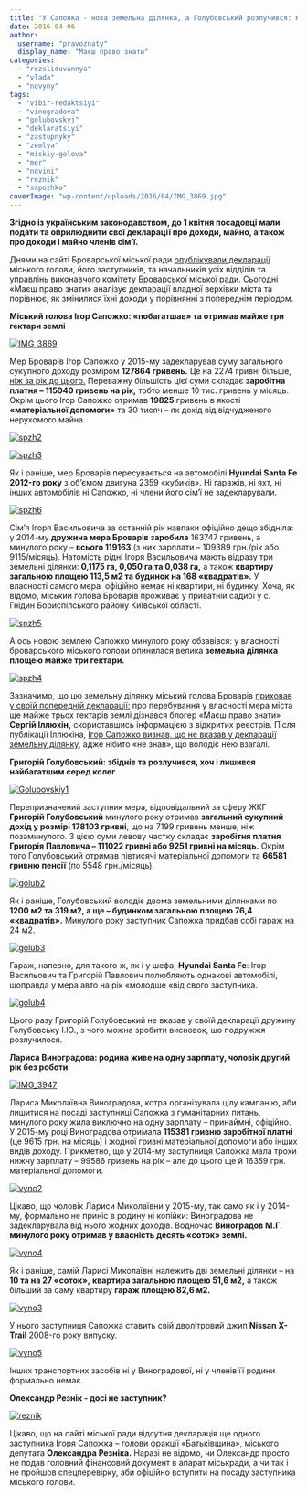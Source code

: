 ```yaml
---
title: "У Сапожка - нова земельна ділянка, а Голубовський розлучився: мерія оприлюднила декларації"
date: 2016-04-06
author: 
  username: "pravoznaty"
  display_name: "Маєш право знати"
categories: 
  - "rozsliduvannya"
  - "vlada"
  - "novyny"
tags: 
  - "vibir-redaktsiyi"
  - "vinogradova"
  - "golubovskyj"
  - "deklaratsiyi"
  - "zastupnyky"
  - "zemlya"
  - "miskiy-golova"
  - "mer"
  - "novini"
  - "reznik"
  - "sapozhko"
coverImage: "wp-content/uploads/2016/04/IMG_3869.jpg"
---
```


**Згідно із українським законодавством, до 1 квітня посадовці мали подати та оприлюднити свої декларації про доходи, майно, а також про доходи і майно членів сім’ї.**

Днями на сайті Броварської міської ради [опублікували декларації](https://brovary.kiev.ua/deklarats%D1%96%D1%97) міського голови, його заступників, та начальників усіх відділів та управлінь виконавчого комітету Броварської міської ради. Сьогодні «Маєш право знати» аналізує декларації владної верхівки міста та порівнює, як змінилися їхні доходи у порівнянні з попереднім періодом.

**Міський голова Ігор Сапожко: «побагатшав» та отримав майже три гектари землі**

[![IMG_3869](https://mpz.brovary.org/wp-content/uploads/2016/04/IMG_3869.jpg)](https://mpz.brovary.org/wp-content/uploads/2016/04/IMG_3869.jpg)

Мер Броварів Ігор Сапожко у 2015-му задекларував суму загального сукупного доходу розміром **127864 гривень.** Це на 2274 гривні більше, [ніж за рік до цього.](https://mpz.brovary.org/sapozhko-ta-zastupniki-pokazali-minulorichni-dohodi-ta-mayno/) Переважну більшість цієї суми складає **заробітна платня – 115040 гривень на рік,** тобто менше 10 тис. гривень у місяць. Окрім цього Ігор Сапожко отримав **19825** гривень в якості **«матеріальної допомоги»** та 30 тисяч – як дохід від відчудженого нерухомого майна.

[![spzh2](https://mpz.brovary.org/wp-content/uploads/2016/04/spzh2.jpg)](https://mpz.brovary.org/wp-content/uploads/2016/04/spzh2.jpg)

[![spzh3](https://mpz.brovary.org/wp-content/uploads/2016/04/spzh3.jpg)](https://mpz.brovary.org/wp-content/uploads/2016/04/spzh3.jpg)

Як і раніше, мер Броварів пересувається на автомобілі **Hyundai Santa Fe 2012-го року** з об’ємом двигуна 2359 «кубиків». Ні гаражів, ні яхт, ні інших автомобілів ні Сапожко, ні члени його сім’ї не задекларували.

[![spzh6](https://mpz.brovary.org/wp-content/uploads/2016/04/spzh6.jpg)](https://mpz.brovary.org/wp-content/uploads/2016/04/spzh6.jpg)

Сім’я Ігоря Васильовича за останній рік навпаки офіційно дещо збідніла: у 2014-му **дружина мера Броварів заробила** 163747 гривень, а минулого року – **всього 119163** (з них зарплати – 109389 грн./рік або 9115/місяць). Натомість рідні Ігоря Васильовича мають відразу три земельні ділянки: **0,1175 га, 0,050 га та 0,038 га,** а також **квартиру загальною площею 113,5 м2 та будинок на 168 «квадратів».** У власності самого мера  офіційно немає ні квартири, ні будинку. Хоча, як відомо, міський голова Броварів проживає у приватній садибі у с. Гнідин Бориспілського району Київської області.

[![spzh5](https://mpz.brovary.org/wp-content/uploads/2016/04/spzh5.jpg)](https://mpz.brovary.org/wp-content/uploads/2016/04/spzh5.jpg)

А ось новою землею Сапожко минулого року обзавівся: у власності броварського міського голови опинилася велика **земельна ділянка площею майже три гектари.**

[![spzh4](https://mpz.brovary.org/wp-content/uploads/2016/04/spzh4.jpg)](https://mpz.brovary.org/wp-content/uploads/2016/04/spzh4.jpg)

Зазначимо, що цю земельну ділянку міський голова Броварів [приховав у своїй попередній декларації:](https://mpz.brovary.org/mer-brovariv-pryhovuye-vid-gromady-svoyu-zemelnu-dilyanku/) про перебування у власності мера міста ще майже трьох гектарів землі дізнався блогер «Маєш право знати» **Сергій Іллюхін,** скориставшись інформацією з відкритих реєстрів. Після публікації Іллюхіна, [Ігор Сапожко визнав, що не вказав у декларації земельну ділянку](https://mpz.brovary.org/mer-brovariv-vyznav-shho-pryhovuvav-svoyu-zemelnu-dilyanku-vid-gromadskosti/), адже нібито «не знав», що володіє нею взагалі.

**Григорій Голубовський: збіднів та розлучився, хоч і лишився найбагатшим серед колег**

[![Golubovskiy1](https://mpz.brovary.org/wp-content/uploads/2016/04/Golubovskiy1.jpg)](https://mpz.brovary.org/wp-content/uploads/2016/04/Golubovskiy1.jpg)

Перепризначений заступник мера, відповідальний за сферу ЖКГ **Григорій Голубовський** минулого року отримав **загальний сукупний дохід у розмірі 178103 гривні**, що на 7199 гривень менше, ніж позаминулого. З цією суми левову частку складає **заробітня платня Григорія Павловича – 111022 гривні або 9251 гривні на місяць.** Окрім того Голубовський отримав півтисячі матеріальної допомоги та **66581 гривню пенсії** (по 5548 грн./місяць).

[![golub2](https://mpz.brovary.org/wp-content/uploads/2016/04/golub2.jpg)](https://mpz.brovary.org/wp-content/uploads/2016/04/golub2.jpg)

Як і раніше, Голубовський володіє двома земельними ділянками по **1200 м2 та 319 м2, а ще – будинком загальною площею 76,4 «квадратів».** Минулого року заступник Сапожка придбав собі гараж на 24 м2.

[![golub3](https://mpz.brovary.org/wp-content/uploads/2016/04/golub3.jpg)](https://mpz.brovary.org/wp-content/uploads/2016/04/golub3.jpg)

Гараж, напевно, для такого ж, як і у шефа, **Hyundai Santa Fe**: Ігор Васильович та Григорій Павлович полюбляють однакові автомобілі, щоправда у мера авто на рік «молодше «від свого заступника.

[![golub4](https://mpz.brovary.org/wp-content/uploads/2016/04/golub4.jpg)](https://mpz.brovary.org/wp-content/uploads/2016/04/golub4.jpg)

Цього разу Григорій Голубовський не вказав у своїй декларації дружину Голубовську І.Ю., з чого можна зробити висновок, що подружжя розлучилося.

**Лариса Виноградова: родина живе на одну зарплату, чоловік другий рік без роботи**

[![IMG_3947](https://mpz.brovary.org/wp-content/uploads/2016/04/IMG_3947.jpg)](https://mpz.brovary.org/wp-content/uploads/2016/04/IMG_3947.jpg)

Лариса Миколаївна Виноградова, котра організувала цілу кампанію, аби лишитися на посаді заступниці Сапожка з гуманітарних питань, минулого року жила виключно на одну зарплату – принаймні, офіційно. У 2015-му році Виноградова отримала **115381 гривню заробітної платні** (це 9615 грн. на місяць) і жодної гривні матеріальної допомоги або інших видів доходу. Прикметно, що у 2014-му заступниця Сапожка мала трохи нижчу зарплату – 99586 гривень на рік – але до цього ще й 16359 грн. матеріальної допомоги.

[![vyno2](https://mpz.brovary.org/wp-content/uploads/2016/04/vyno2.jpg)](https://mpz.brovary.org/wp-content/uploads/2016/04/vyno2.jpg)

Цікаво, що чоловік Лариси Миколаївни у 2015-му, так само як і у 2014-му, формально не приніс в родину ні копійки: Виноградова не задекларувала від нього жодних доходів. Водночас **Виноградов М.Г. минулого року отримав у власність десять «соток» землі.**

[![vyno4](https://mpz.brovary.org/wp-content/uploads/2016/04/vyno4.jpg)](https://mpz.brovary.org/wp-content/uploads/2016/04/vyno4.jpg)

Як і раніше, самій Ларисі Миколаївні належить дві земельні ділянки – на **10 та на 27 «соток»,** **квартира загальною площею 51,6 м2,** а також більший за саму квартиру **гараж площею 82,6 м2.**

[![vyno3](https://mpz.brovary.org/wp-content/uploads/2016/04/vyno3.jpg)](https://mpz.brovary.org/wp-content/uploads/2016/04/vyno3.jpg)

У нього заступниця Сапожка ставить свій дволітровий джип **Nissan X-Trail** 2008-го року випуску.

[![vyno5](https://mpz.brovary.org/wp-content/uploads/2016/04/vyno5.jpg)](https://mpz.brovary.org/wp-content/uploads/2016/04/vyno5.jpg)

Інших транспортних засобів ні у Виноградової, ні у членів її родини формально немає.

**Олександр Резнік - досі не заступник?** 

[![reznik](https://mpz.brovary.org/wp-content/uploads/2016/04/reznik.jpg)](https://mpz.brovary.org/wp-content/uploads/2016/04/reznik.jpg)

Цікаво, що на сайті міської ради відсутня декларація ще одного заступника Ігоря Сапожка – голови фракції «Батьківщина», міського депутата **Олександра Резніка.** Наразі не відомо, чи Олександр просто не подав головний фінансовий документ в апарат міськради, а чи так і не пройшов спецперевірку, аби офіційно вступити на посаду заступника міського голови.
